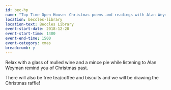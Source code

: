 ```yaml
---
id: bec-hp
name: "Top Time Open House: Christmas poems and readings with Alan Weyman"
location: beccles-library
location-text: Beccles Library
event-start-date: 2018-12-20
event-start-time: 1400
event-end-time: 1500
event-category: xmas
breadcrumb: y
---
```


Relax with a glass of mulled wine and a mince pie while listening to Alan Weyman remind you of Christmas past.

There will also be free tea/coffee and biscuits and we will be drawing the Christmas raffle!
